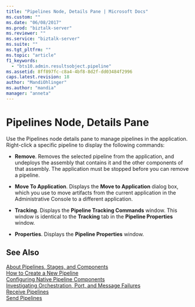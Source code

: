 ```yaml
---
title: "Pipelines Node, Details Pane | Microsoft Docs"
ms.custom: ""
ms.date: "06/08/2017"
ms.prod: "biztalk-server"
ms.reviewer: ""
ms.service: "biztalk-server"
ms.suite: ""
ms.tgt_pltfrm: ""
ms.topic: "article"
f1_keywords: 
  - "bts10.admin.resultsobject.pipeline"
ms.assetid: 8ff897fc-c8a4-4bf8-8d2f-dd03484f2996
caps.latest.revision: 18
author: "MandiOhlinger"
ms.author: "mandia"
manager: "anneta"
---
```

# Pipelines Node, Details Pane
Use the Pipelines node details pane to manage pipelines in the application. Right-click a specific pipeline to display the following commands:  
  
-   **Remove**. Removes the selected pipeline from the application, and undeploys the assembly that contains it and the other components of that assembly. The application must be stopped before you can remove a pipeline.  
  
-   **Move To Application**. Displays the **Move to Application** dialog box, which you use to move artifacts from the current application in the Administrative Console to a different application.  
  
-   **Tracking**. Displays the **Pipeline Tracking Commands** window. This window is identical to the **Tracking** tab in the **Pipeline Properties** window.  
  
-   **Properties**. Displays the **Pipeline Properties** window.  
  
## See Also  
 [About Pipelines, Stages, and Components](../core/about-pipelines-stages-and-components.md)   
 [How to Create a New Pipeline](../core/how-to-create-a-new-pipeline.md)   
 [Configuring Native Pipeline Components](../core/configuring-native-pipeline-components.md)   
 [Investigating Orchestration, Port, and Message Failures](../core/investigating-orchestration-port-and-message-failures.md)   
 [Receive Pipelines](../core/receive-pipelines.md)   
 [Send Pipelines](../core/send-pipelines.md)